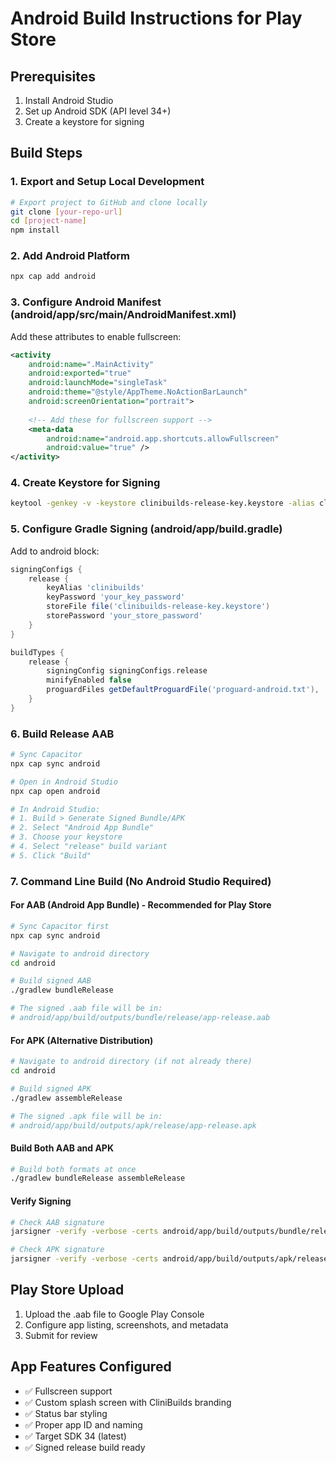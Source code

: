 # Android Build Instructions for Play Store

## Prerequisites
1. Install Android Studio
2. Set up Android SDK (API level 34+)
3. Create a keystore for signing

## Build Steps

### 1. Export and Setup Local Development
```bash
# Export project to GitHub and clone locally
git clone [your-repo-url]
cd [project-name]
npm install
```

### 2. Add Android Platform
```bash
npx cap add android
```

### 3. Configure Android Manifest (android/app/src/main/AndroidManifest.xml)
Add these attributes to enable fullscreen:
```xml
<activity
    android:name=".MainActivity"
    android:exported="true"
    android:launchMode="singleTask"
    android:theme="@style/AppTheme.NoActionBarLaunch"
    android:screenOrientation="portrait">
    
    <!-- Add these for fullscreen support -->
    <meta-data 
        android:name="android.app.shortcuts.allowFullscreen" 
        android:value="true" />
</activity>
```

### 4. Create Keystore for Signing
```bash
keytool -genkey -v -keystore clinibuilds-release-key.keystore -alias clinibuilds -keyalg RSA -keysize 2048 -validity 10000
```

### 5. Configure Gradle Signing (android/app/build.gradle)
Add to android block:
```gradle
signingConfigs {
    release {
        keyAlias 'clinibuilds'
        keyPassword 'your_key_password'
        storeFile file('clinibuilds-release-key.keystore')
        storePassword 'your_store_password'
    }
}

buildTypes {
    release {
        signingConfig signingConfigs.release
        minifyEnabled false
        proguardFiles getDefaultProguardFile('proguard-android.txt'), 'proguard-rules.pro'
    }
}
```

### 6. Build Release AAB
```bash
# Sync Capacitor
npx cap sync android

# Open in Android Studio
npx cap open android

# In Android Studio:
# 1. Build > Generate Signed Bundle/APK
# 2. Select "Android App Bundle"
# 3. Choose your keystore
# 4. Select "release" build variant
# 5. Click "Build"
```

### 7. Command Line Build (No Android Studio Required)

#### For AAB (Android App Bundle) - Recommended for Play Store
```bash
# Sync Capacitor first
npx cap sync android

# Navigate to android directory
cd android

# Build signed AAB
./gradlew bundleRelease

# The signed .aab file will be in:
# android/app/build/outputs/bundle/release/app-release.aab
```

#### For APK (Alternative Distribution)
```bash
# Navigate to android directory (if not already there)
cd android

# Build signed APK
./gradlew assembleRelease

# The signed .apk file will be in:
# android/app/build/outputs/apk/release/app-release.apk
```

#### Build Both AAB and APK
```bash
# Build both formats at once
./gradlew bundleRelease assembleRelease
```

#### Verify Signing
```bash
# Check AAB signature
jarsigner -verify -verbose -certs android/app/build/outputs/bundle/release/app-release.aab

# Check APK signature  
jarsigner -verify -verbose -certs android/app/build/outputs/apk/release/app-release.apk
```

## Play Store Upload
1. Upload the .aab file to Google Play Console
2. Configure app listing, screenshots, and metadata
3. Submit for review

## App Features Configured
- ✅ Fullscreen support
- ✅ Custom splash screen with CliniBuilds branding
- ✅ Status bar styling
- ✅ Proper app ID and naming
- ✅ Target SDK 34 (latest)
- ✅ Signed release build ready